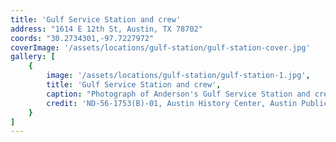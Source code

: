 ```yaml
---
title: 'Gulf Service Station and crew'
address: "1614 E 12th St, Austin, TX 78702"
coords: "30.2734301,-97.7227972"
coverImage: '/assets/locations/gulf-station/gulf-station-cover.jpg'
gallery: [
    {
        image: '/assets/locations/gulf-station/gulf-station-1.jpg',
        title: 'Gulf Service Station and crew',
        caption: "Photograph of Anderson's Gulf Service Station and crew. The four man crew poses around the front end of a car at the gas pump. A service station car is parked streetwise, in front of the station. A service pickup truck is parked on the right side of the station.",
        credit: 'ND-56-1753(B)-01, Austin History Center, Austin Public Library.'
    }
]
---
```

